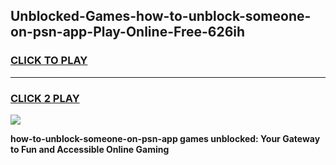 
## Unblocked-Games-how-to-unblock-someone-on-psn-app-Play-Online-Free-626ih
<h3>
<a href="https://premium76.site?title=how-to-unblock-someone-on-psn-app&ref=26A">CLICK TO PLAY</a></h3>
<hr>

<h3>
<a href="https://premium76.site?title=how-to-unblock-someone-on-psn-app&ref=26A">CLICK 2 PLAY</a>
  
</h3>

<a href="https://premium76.site?title=how-to-unblock-someone-on-psn-app&ref=26A"><img src="https://clearcache.store/games.png"></a>


**how-to-unblock-someone-on-psn-app games unblocked: Your Gateway to Fun and Accessible Online Gaming**
